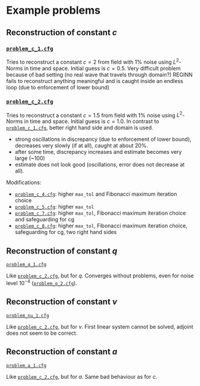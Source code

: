 # Example problems


## Reconstruction of constant $`c`$

### [`problem_c_1.cfg`](problem_c_1.cfg)

Tries to reconstruct a constant $`c = 2`$ from field with $`1\%`$ noise using $`L^2`$-Norms in time and space.
Initial guess is $`c = 0.5`$.
Very difficult problem because of bad setting (no real wave that travels through domain?)
REGINN fails to reconstruct anything meaningful and is caught inside an endless loop (due to enforcement of lower bound)

### [`problem_c_2.cfg`](problem_c_2.cfg)

Tries to reconstruct a constant $`c = 1.5`$ from field with $`1\%`$ noise using $`L^2`$-Norms in time and space.
Initial guess is $`c = 1.0`$. In contrast to [`problem_c_1.cfg`](problem_c_1.cfg), better right hand side and domain is used.

* strong oscillations in discrepancy (due to enforcement of lower bound), decreases very slowly (if at all), caught at about $`20\%`$.
* after some time, discrepancy increases and estimate becomes very large (~100)
* estimate does not look good (oscillations, error does not decrease at all).

Modifications:

* [`problem_c_4.cfg`](problem_c_4.cfg): higher `max_tol` and Fibonacci maximum iteration choice
* [`problem_c_5.cfg`](problem_c_5.cfg): higher `max_tol`
* [`problem_c_7.cfg`](problem_c_7.cfg): higher `max_tol`, Fibonacci maximum iteration choice and safeguarding for cg
* [`problem_c_8.cfg`](problem_c_7.cfg): higher `max_tol`, Fibonacci maximum iteration choice, safeguarding for cg, two right hand sides

## Reconstruction of constant $`q`$

[`problem_q_1.cfg`](problem_q_1.cfg)

Like [`problem_c_2.cfg`](problem_c_2.cfg), but for $`q`$. Converges without problems, even for noise level $`10^{-4}`$ ([`problem_q_2.cfg`](problem_q_2.cfg)).

## Reconstruction of constant $`\nu`$

[`problem_nu_1.cfg`](problem_nu_1.cfg)

Like [`problem_c_2.cfg`](problem_c_2.cfg), but for $`\nu`$. First linear system cannot be solved, adjoint does not seem to be correct.

## Reconstruction of constant $`a`$

[`problem_a_1.cfg`](problem_a_1.cfg)

Like [`problem_c_2.cfg`](problem_c_2.cfg), but for $`a`$. Same bad behaviour as for $`c`$.
